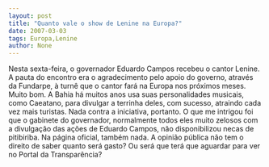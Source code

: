 ```yaml
---
layout: post
title: "Quanto vale o show de Lenine na Europa?"
date: 2007-03-03
tags: Europa,Lenine
author: None
---
```

Nesta sexta-feira, o governador Eduardo Campos recebeu o cantor Lenine. 
A pauta do encontro era o agradecimento pelo apoio do governo, através da Fundarpe, à turnê que o cantor fará na Europa nos próximos meses.
Muito bom. A Bahia há muitos anos usa suas personalidades musicais, como Caeatano, para divulgar a terrinha deles, com sucesso, atraindo cada vez mais turistas. 
Nada contra a iniciativa, portanto. O que me intrigou foi que o gabinete do governador, normalmente todos eles muito zelosos com a divulgação das ações de Eduardo Campos, não disponibilizou necas de pitibiriba. Na página oficial, também nada.
A opinião pública não tem o direito de saber quanto será gasto? Ou será que terá que aguardar para ver no Portal da Transparência? 